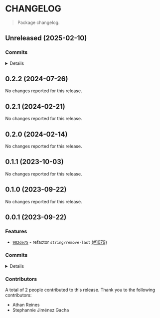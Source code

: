 # CHANGELOG

> Package changelog.

<section class="release" id="unreleased">

## Unreleased (2025-02-10)

<section class="commits">

### Commits

<details>

-   [`7e8187a`](https://github.com/stdlib-js/stdlib/commit/7e8187a766886c2fb9cdc356cf781f0a1802172c) - **docs:** update related packages sections [(#3368)](https://github.com/stdlib-js/stdlib/pull/3368) _(by stdlib-bot)_

</details>

</section>

<!-- /.commits -->

</section>

<!-- /.release -->

<section class="release" id="v0.2.2">

## 0.2.2 (2024-07-26)

No changes reported for this release.

</section>

<!-- /.release -->

<section class="release" id="v0.2.1">

## 0.2.1 (2024-02-21)

No changes reported for this release.

</section>

<!-- /.release -->

<section class="release" id="v0.2.0">

## 0.2.0 (2024-02-14)

No changes reported for this release.

</section>

<!-- /.release -->

<section class="release" id="v0.1.1">

## 0.1.1 (2023-10-03)

No changes reported for this release.

</section>

<!-- /.release -->

<section class="release" id="v0.1.0">

## 0.1.0 (2023-09-22)

No changes reported for this release.

</section>

<!-- /.release -->

<section class="release" id="v0.0.1">

## 0.0.1 (2023-09-22)

<section class="features">

### Features

-   [`982de75`](https://github.com/stdlib-js/stdlib/commit/982de7581326be5be20dda30103779ac5ae5767f) - refactor `string/remove-last` [(#1079)](https://github.com/stdlib-js/stdlib/pull/1079)

</section>

<!-- /.features -->

<section class="commits">

### Commits

<details>

-   [`982de75`](https://github.com/stdlib-js/stdlib/commit/982de7581326be5be20dda30103779ac5ae5767f) - **feat:** refactor `string/remove-last` [(#1079)](https://github.com/stdlib-js/stdlib/pull/1079) _(by Stephannie Jiménez Gacha, Athan Reines)_

</details>

</section>

<!-- /.commits -->

<section class="contributors">

### Contributors

A total of 2 people contributed to this release. Thank you to the following contributors:

-   Athan Reines
-   Stephannie Jiménez Gacha

</section>

<!-- /.contributors -->

</section>

<!-- /.release -->

